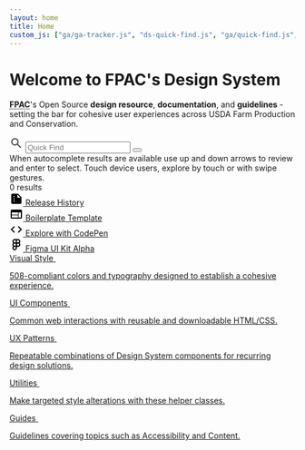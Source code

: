 ```yaml
---
layout: home
title: Home
custom_js: ["ga/ga-tracker.js", "ds-quick-find.js", "ga/quick-find.js", "ga/home.js"]
---
```


<div class="ds-article">

  <h1 class="fsa-sr-only">Welcome to FPAC's Design System</h1>

  <div class="fsa-grid">
    <div class="fsa-grid__1 fsa-grid__8/12@l fsa-grid__9/12@xl">
      <p class="fsa-text--lead fsa-m-t--none"><strong><abbr title="Farm Production and Conservation">FPAC</abbr></strong>'s Open Source <strong>design resource</strong>, <strong>documentation</strong>, and <strong>guidelines</strong> - setting the bar for cohesive user experiences across USDA Farm Production and Conservation.</p>
      <div class="ds-quick-find">
        <div class="ds-quick-find__field">
          <span class="fsa-affix fsa-affix--block">
            <label for="quick-find-id" class="fsa-affix__prefix" aria-hidden="true" title="Dollars">
              <svg class="fsa-icon fsa-icon--size-2" aria-hidden="true" focusable="false" role="img" fill="#494440" xmlns="http://www.w3.org/2000/svg" width="24" height="24" viewBox="0 0 24 24"><path d="M15.5 14h-.79l-.28-.27C15.41 12.59 16 11.11 16 9.5 16 5.91 13.09 3 9.5 3S3 5.91 3 9.5 5.91 16 9.5 16c1.61 0 3.09-.59 4.23-1.57l.27.28v.79l5 4.99L20.49 19l-4.99-5zm-6 0C7.01 14 5 11.99 5 9.5S7.01 5 9.5 5 14 7.01 14 9.5 11.99 14 9.5 14z"></path></svg>
            </label>
            <input id="quick-find-id" class="ds-quick-find__input fsa-input fsa-input--block fsa-input--large fsa-affix__item" type="text" name="search" value="" placeholder="Quick Find" autocomplete="off" aria-owns="quick-find-results-id" aria-describedby="quick-find-instructions" aria-expanded="false" aria-autocomplete="list">
            <button id="quick-find-clear-id" class="ds-quick-find__clear" type="reset" title="Clear" aria-label="Clear"></button>
          </span>
        </div>
        <div id="quick-find-results-id">
        </div>
        <div class="fsa-sr-only" id="quick-find-instructions">When autocomplete results are available use up and down arrows to review and enter to select. Touch device users, explore by touch or with swipe gestures.</div>
        <div id="quick-find-results-count-id" aria-live="polite" class="fsa-sr-only">0 results</div>
      </div>
    </div>
    <div class="fsa-grid__1 fsa-grid__4/12@l fsa-grid__3/12@xl">
      <div class="fsa-level@s fsa-level--inline@s fsa-level--none@l fsa-m-b--s">
        <div class="fsa-m-b--xs">
          <a href="https://github.com/USDA-FSA/fsa-style/releases" class="fsa-btn fsa-btn--flat fsa-link--underline-none">
            <svg class="fsa-icon fsa-icon--size-2" aria-hidden="true" focusable="false" role="img" xmlns="http://www.w3.org/2000/svg" width="24" height="24" viewBox="0 0 24 24"> <g> <path d="M0,0h24v24H0V0z" fill="none"></path> </g> <g> <g> <path d="M15,3H5C3.9,3,3.01,3.9,3.01,5L3,19c0,1.1,0.89,2,1.99,2H19c1.1,0,2-0.9,2-2V9L15,3z M8,17c-0.55,0-1-0.45-1-1s0.45-1,1-1 s1,0.45,1,1S8.55,17,8,17z M8,13c-0.55,0-1-0.45-1-1s0.45-1,1-1s1,0.45,1,1S8.55,13,8,13z M8,9C7.45,9,7,8.55,7,8s0.45-1,1-1 s1,0.45,1,1S8.55,9,8,9z M14,10V4.5l5.5,5.5H14z"></path> </g> </g> </svg>
            <span><span class="fsa-show@l">Release</span> History</span>
          </a>
        </div>
        <div class="fsa-m-b--xs">
          <a href="http://usda-fsa.github.io/fsa-style/boilerplate.html" class="fsa-btn fsa-btn--flat fsa-link--underline-none">
            <svg class="fsa-icon fsa-icon--size-2" aria-hidden="true" focusable="false" role="img" xmlns="http://www.w3.org/2000/svg" width="24" height="24" viewBox="0 0 24 24"> <path d="M20 4H4c-1.1 0-1.99.9-1.99 2L2 18c0 1.1.9 2 2 2h16c1.1 0 2-.9 2-2V6c0-1.1-.9-2-2-2zm-5 14H4v-4h11v4zm0-5H4V9h11v4zm5 5h-4V9h4v9z"></path> </svg>
            <span><span class="fsa-show@l">Boilerplate</span> Template</span>
          </a>
        </div>
        <div class="fsa-m-b--xs">
          <a href="https://codepen.io/pen?template=WNQdJpp" class="fsa-btn fsa-btn--flat fsa-link--underline-none">
            <svg class="fsa-icon fsa-icon--size-2" aria-hidden="true" focusable="false" role="img" xmlns="http://www.w3.org/2000/svg" width="24" height="24" viewBox="0 0 24 24"> <path d="M9.4 16.6L4.8 12l4.6-4.6L8 6l-6 6 6 6 1.4-1.4zm5.2 0l4.6-4.6-4.6-4.6L16 6l6 6-6 6-1.4-1.4z"></path> </svg>
            <span><span class="fsa-show@l">Explore with</span> CodePen</span>
          </a>
        </div>
        <div class="fsa-m-b--xs">
          <a href="https://www.figma.com/community/file/994660481391659106/USDA-%7C-FPAC-Design-System" class="fsa-btn fsa-btn--flat fsa-link--underline-none">
            <svg class="fsa-icon fsa-icon--size-2" aria-hidden="true" focusable="false" role="img" xmlns="http://www.w3.org/2000/svg" width="24" height="24" viewBox="0 0 24 24"><path fill-rule="evenodd" clip-rule="evenodd" d="M10.9917 1.99167H12H15.0385C17.226 1.99167 19.0083 3.75716 19.0083 5.94608C19.0083 7.11825 18.4972 8.16899 17.6865 8.89222C18.4972 9.61546 19.0083 10.6662 19.0083 11.8384C19.0083 14.0273 17.226 15.7928 15.0385 15.7928H14.9615C14.2522 15.7928 13.5855 15.6071 13.0083 15.2816V15.7928V17.6922C13.0083 19.9107 11.1809 21.6849 8.98064 21.6849C6.8016 21.6849 4.9917 19.9278 4.9917 17.7305C4.9917 16.5584 5.50276 15.5077 6.31343 14.7844C5.50276 14.0612 4.9917 13.0105 4.9917 11.8384C4.9917 10.6661 5.50284 9.61537 6.31362 8.89213C5.50298 8.1689 4.99194 7.11821 4.99194 5.94611C4.99194 3.75719 6.77427 1.9917 8.96178 1.9917H10.9917V1.99167ZM10.9917 9.90059V13.7761H8.96154L8.94774 13.7761C7.87048 13.7687 7.00834 12.8991 7.00834 11.8384C7.00834 10.7731 7.87784 9.90059 8.96154 9.90059H10.9917ZM8.96154 15.7928L8.94774 15.7928C7.87048 15.8001 7.00834 16.6698 7.00834 17.7305C7.00834 18.7873 7.88848 19.6683 8.98064 19.6683C10.094 19.6683 10.9917 18.7702 10.9917 17.6922V15.7928H8.96154ZM10.9917 7.88389V4.00834H8.96178C7.87809 4.00834 7.00859 4.88087 7.00859 5.94611C7.00859 7.01137 7.87809 7.88389 8.96178 7.88389H10.9917ZM15.0385 7.88386H13.0085V4.00831H15.0385C16.1222 4.00831 16.9917 4.88084 16.9917 5.94608C16.9917 7.01133 16.1221 7.88386 15.0385 7.88386ZM13.0083 11.8384C13.0083 10.7731 13.8778 9.90059 14.9615 9.90059H15.0385C16.1222 9.90059 16.9917 10.7731 16.9917 11.8384C16.9917 12.9036 16.1221 13.7761 15.0385 13.7761H14.9615C13.8778 13.7761 13.0083 12.9036 13.0083 11.8384Z"></path></svg>
            <span>Figma UI Kit</span>
            <span class="fsa-show@l fsa-label fsa-label--warning">Alpha</span>
          </a>
        </div>
      </div>
    </div>
  </div>

  <div class="fsa-grid ds-home-features">
    <div class="fsa-grid__1 fsa-grid__1/2@s fsa-grid__1/3@m ds-home-features__item">
      <a class="ds-home-features__link" href="{{ site.baseurl }}visual-style/">
        <span class="ds-home-features__title">Visual Style</span>
        <img class="ds-home-features__img" src="{{ site.baseurl }}img/home/homepage_illustrations_visual_style_guide_2x.png" alt="">
        <p class="ds-home-features__blurb">508-compliant colors and typography designed to establish a cohesive experience.</p>
      </a>
    </div>
    <div class="fsa-grid__1 fsa-grid__1/2@s fsa-grid__1/3@m ds-home-features__item">
      <a class="ds-home-features__link" href="{{ site.baseurl }}components/">
        <span class="ds-home-features__title">UI Components</span>
        <img class="ds-home-features__img" src="{{ site.baseurl }}img/home/homepage_illustrations_ui_components_2x.png" alt="">
        <p class="ds-home-features__blurb">Common web interactions with reusable and downloadable HTML/CSS.</p>
      </a>
    </div>
    <div class="fsa-grid__1 fsa-grid__1/2@s fsa-grid__1/3@m ds-home-features__item">
      <a class="ds-home-features__link" href="{{ site.baseurl }}patterns/">
        <span class="ds-home-features__title">UX Patterns</span>
        <img class="ds-home-features__img" src="{{ site.baseurl }}img/home/homepage_illustrations_patterns_2x.png" alt="">
        <p class="ds-home-features__blurb">Repeatable combinations of Design System components for recurring design solutions.</p>
      </a>
    </div>
    <div class="fsa-grid__1 fsa-grid__1/2@s fsa-grid__1/3@m ds-home-features__item">
      <a class="ds-home-features__link" href="{{ site.baseurl }}utilities/">
        <span class="ds-home-features__title">Utilities</span>
        <img class="ds-home-features__img" src="{{ site.baseurl }}img/home/homepage_illustrations_ui_utilities_2x.png" alt="">
        <p class="ds-home-features__blurb">Make targeted style alterations with these helper classes.</p>
      </a>
    </div>
    <div class="fsa-grid__1 fsa-grid__1/2@s fsa-grid__1/3@m ds-home-features__item">
      <a class="ds-home-features__link" href="{{ site.baseurl }}guides/">
        <span class="ds-home-features__title">Guides</span>
        <img class="ds-home-features__img" src="{{ site.baseurl }}img/home/homepage_illustrations_designer_2x.png" alt="">
        <p class="ds-home-features__blurb">Guidelines covering topics such as Accessibility and Content.</p>
      </a>
    </div>
  </div>

</div>
